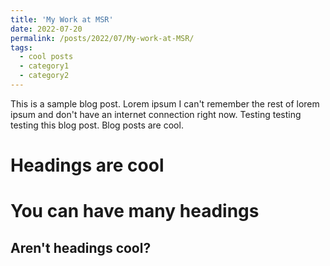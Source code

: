 ```yaml
---
title: 'My Work at MSR'
date: 2022-07-20
permalink: /posts/2022/07/My-work-at-MSR/
tags:
  - cool posts
  - category1
  - category2
---
```


This is a sample blog post. Lorem ipsum I can't remember the rest of lorem ipsum and don't have an internet connection right now. Testing testing testing this blog post. Blog posts are cool.

Headings are cool
======

You can have many headings
======

Aren't headings cool?
------

